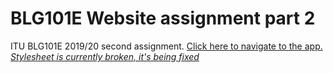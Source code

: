 # BLG101E Website assignment part 2

ITU BLG101E 2019/20 second assignment. [Click here to navigate to the app. _Stylesheet is currently broken, it's being fixed_](https://baglayan19-assignment2.herokuapp.com/) 
